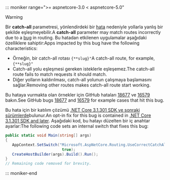 ::: moniker range=">= aspnetcore-3.0 < aspnetcore-5.0"

> [!WARNING]
> <span data-ttu-id="480b4-101">Bir **catch-all** parametresi, yönlendirdeki bir [hata](https://github.com/dotnet/aspnetcore/issues/18677) nedeniyle yollarla yanlış bir şekilde eşleşmeyebilir.</span><span class="sxs-lookup"><span data-stu-id="480b4-101">A **catch-all** parameter may match routes incorrectly due to a [bug](https://github.com/dotnet/aspnetcore/issues/18677) in routing.</span></span> <span data-ttu-id="480b4-102">Bu hatadan etkilenen uygulamalar aşağıdaki özelliklere sahiptir:</span><span class="sxs-lookup"><span data-stu-id="480b4-102">Apps impacted by this bug have the following characteristics:</span></span>
>
> * <span data-ttu-id="480b4-103">Örneğin, bir catch-all rotası `{**slug}"`</span><span class="sxs-lookup"><span data-stu-id="480b4-103">A catch-all route, for example, `{**slug}"`</span></span>
> * <span data-ttu-id="480b4-104">Catch-all yolu eşleşmesi gereken isteklerle eşleşemez.</span><span class="sxs-lookup"><span data-stu-id="480b4-104">The catch-all route fails to match requests it should match.</span></span>
> * <span data-ttu-id="480b4-105">Diğer yolların kaldırılması, catch-all yolunun çalışmaya başlamasını sağlar.</span><span class="sxs-lookup"><span data-stu-id="480b4-105">Removing other routes makes catch-all route start working.</span></span>
>
> <span data-ttu-id="480b4-106">Bu hataya vurmakta olan örnekler için GitHub hataları [18677](https://github.com/dotnet/aspnetcore/issues/18677) ve [16579](https://github.com/dotnet/aspnetcore/issues/16579) bakın.</span><span class="sxs-lookup"><span data-stu-id="480b4-106">See GitHub bugs [18677](https://github.com/dotnet/aspnetcore/issues/18677) and [16579](https://github.com/dotnet/aspnetcore/issues/16579) for example cases that hit this bug.</span></span>
>
> <span data-ttu-id="480b4-107">Bu hata için bir katılım çözümü [.NET Core 3.1.301 SDK ve sonraki sürümlerde](https://dotnet.microsoft.com/download/dotnet-core/3.1)bulunur.</span><span class="sxs-lookup"><span data-stu-id="480b4-107">An opt-in fix for this bug is contained in [.NET Core 3.1.301 SDK and later](https://dotnet.microsoft.com/download/dotnet-core/3.1).</span></span> <span data-ttu-id="480b4-108">Aşağıdaki kod, bu hatayı düzelten bir iç anahtar ayarlar:</span><span class="sxs-lookup"><span data-stu-id="480b4-108">The following code sets an internal switch that fixes this bug:</span></span>
>
>```csharp
>public static void Main(string[] args)
>{
>    AppContext.SetSwitch("Microsoft.AspNetCore.Routing.UseCorrectCatchAllBehavior", 
>                          true);
>    CreateHostBuilder(args).Build().Run();
>}
>// Remaining code removed for brevity.
>```

::: moniker-end